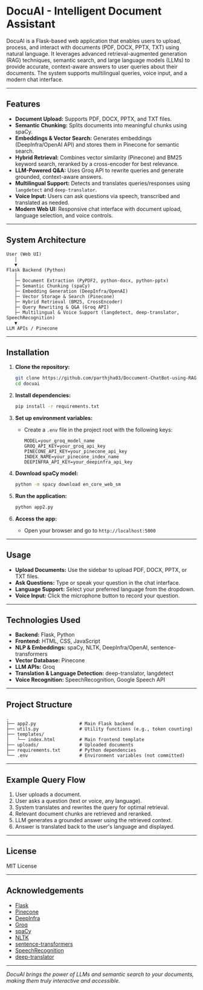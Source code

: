 # DocuAI - Intelligent Document Assistant

DocuAI is a Flask-based web application that enables users to upload, process, and interact with documents (PDF, DOCX, PPTX, TXT) using natural language. It leverages advanced retrieval-augmented generation (RAG) techniques, semantic search, and large language models (LLMs) to provide accurate, context-aware answers to user queries about their documents. The system supports multilingual queries, voice input, and a modern chat interface.

---

## Features

- **Document Upload:** Supports PDF, DOCX, PPTX, and TXT files.
- **Semantic Chunking:** Splits documents into meaningful chunks using spaCy.
- **Embeddings & Vector Search:** Generates embeddings (DeepInfra/OpenAI API) and stores them in Pinecone for semantic search.
- **Hybrid Retrieval:** Combines vector similarity (Pinecone) and BM25 keyword search, reranked by a cross-encoder for best relevance.
- **LLM-Powered Q&A:** Uses Groq API to rewrite queries and generate grounded, context-aware answers.
- **Multilingual Support:** Detects and translates queries/responses using `langdetect` and `deep-translator`.
- **Voice Input:** Users can ask questions via speech, transcribed and translated as needed.
- **Modern Web UI:** Responsive chat interface with document upload, language selection, and voice controls.

---

## System Architecture

```
User (Web UI)
   │
   ▼
Flask Backend (Python)
   │
   ├─ Document Extraction (PyPDF2, python-docx, python-pptx)
   ├─ Semantic Chunking (spaCy)
   ├─ Embedding Generation (DeepInfra/OpenAI)
   ├─ Vector Storage & Search (Pinecone)
   ├─ Hybrid Retrieval (BM25, CrossEncoder)
   ├─ Query Rewriting & Q&A (Groq API)
   ├─ Multilingual & Voice Support (langdetect, deep-translator, SpeechRecognition)
   ▼
LLM APIs / Pinecone
```

---

## Installation

1. **Clone the repository:**
   ```sh
   git clone https://github.com/parthjha03/Doccument-ChatBot-using-RAG.git
   cd docuai
   ```

2. **Install dependencies:**
   ```sh
   pip install -r requirements.txt
   ```

3. **Set up environment variables:**
   - Create a `.env` file in the project root with the following keys:
     ```
     MODEL=your_groq_model_name
     GROQ_API_KEY=your_groq_api_key
     PINECONE_API_KEY=your_pinecone_api_key
     INDEX_NAME=your_pinecone_index_name
     DEEPINFRA_API_KEY=your_deepinfra_api_key
     ```

4. **Download spaCy model:**
   ```sh
   python -m spacy download en_core_web_sm
   ```

5. **Run the application:**
   ```sh
   python app2.py
   ```

6. **Access the app:**
   - Open your browser and go to `http://localhost:5000`

---

## Usage

- **Upload Documents:** Use the sidebar to upload PDF, DOCX, PPTX, or TXT files.
- **Ask Questions:** Type or speak your question in the chat interface.
- **Language Support:** Select your preferred language from the dropdown.
- **Voice Input:** Click the microphone button to record your question.

---

## Technologies Used

- **Backend:** Flask, Python
- **Frontend:** HTML, CSS, JavaScript
- **NLP & Embeddings:** spaCy, NLTK, DeepInfra/OpenAI, sentence-transformers
- **Vector Database:** Pinecone
- **LLM APIs:** Groq
- **Translation & Language Detection:** deep-translator, langdetect
- **Voice Recognition:** SpeechRecognition, Google Speech API

---

## Project Structure

```
.
├── app2.py                # Main Flask backend
├── utils.py               # Utility functions (e.g., token counting)
├── templates/
│   └── index.html         # Main frontend template
├── uploads/               # Uploaded documents
├── requirements.txt       # Python dependencies
└── .env                   # Environment variables (not committed)
```

---

## Example Query Flow

1. User uploads a document.
2. User asks a question (text or voice, any language).
3. System translates and rewrites the query for optimal retrieval.
4. Relevant document chunks are retrieved and reranked.
5. LLM generates a grounded answer using the retrieved context.
6. Answer is translated back to the user's language and displayed.

---

## License

MIT License

---

## Acknowledgements

- [Flask](https://flask.palletsprojects.com/)
- [Pinecone](https://www.pinecone.io/)
- [DeepInfra](https://deepinfra.com/)
- [Groq](https://groq.com/)
- [spaCy](https://spacy.io/)
- [NLTK](https://www.nltk.org/)
- [sentence-transformers](https://www.sbert.net/)
- [SpeechRecognition](https://pypi.org/project/SpeechRecognition/)
- [deep-translator](https://pypi.org/project/deep-translator/)

---

*DocuAI brings the power of LLMs and semantic search to your documents, making them truly interactive and accessible.*
